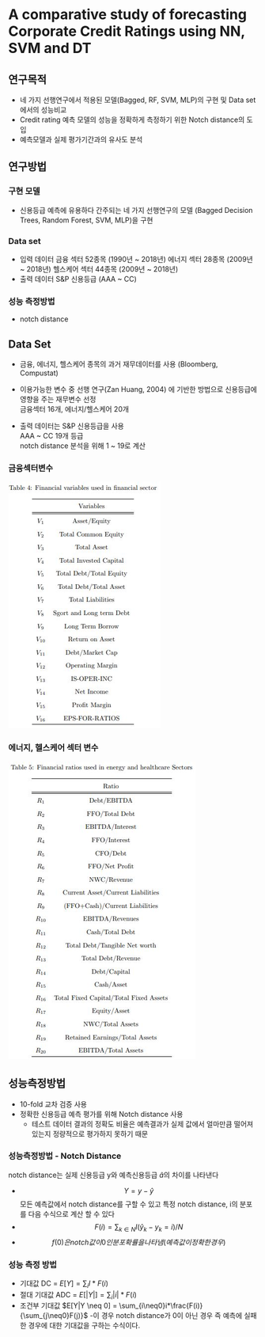 # A comparative study of forecasting Corporate Credit Ratings using NN, SVM and DT<br>
## 연구목적
- 네 가지 선행연구에서 적용된 모델(Bagged, RF, SVM, MLP)의 구현 및 Data set 에서의 성능비교
- Credit rating 예측 모델의 성능을 정확하게 측정하기 위한 Notch distance의 도입
- 예측모델과 실제 평가기간과의 유사도 분석

## 연구방법
### 구현 모델
- 신용등급 예측에 유용하다 간주되는 네 가지 선행연구의 모델 (Bagged Decision Trees, Random Forest, SVM, MLP)을 구현
### Data set
- 입력 데이터
	금융 섹터 52종목 (1990년 ~ 2018년)
	에너지 섹터 28종목 (2009년 ~ 2018년)
	헬스케어 섹터 44종목 (2009년 ~ 2018년)
- 출력 데이터
	S&P 신용등급 (AAA ~ CC)
### 성능 측정방법
- notch distance

## Data Set
- 금융, 에너지, 헬스케어 종목의 과거 재무데이터를 사용 (Bloomberg, Compustat)

- 이용가능한 변수 중 선행 연구(Zan Huang, 2004) 에 기반한 방법으로 신용등급에 영향을 주는 재무변수 선정 <br>
금융섹터 16개, 에너지/헬스케어 20개

- 출력 데이터는 S&P 신용등급을 사용<br>
AAA ~ CC 19개 등급<br>
notch distance 분석을 위해 1 ~ 19로 계산<br>
### 금융섹터변수
![금융섹터 변수](./image/A_comparative_study_NN_SVM_and_DT_table1.jpg)
### 에너지, 헬스케어 섹터 변수
![에너지, 헬스케어 섹터 변수](./image/A_comparative_study_NN_SVM_and_DT_table2.jpg)

## 성능측정방법
- 10-fold 교차 검증 사용
- 정확한 신용등급 예측 평가를 위해 Notch distance 사용
    - 테스트 데이터 결과의 정확도 비율은 예측결과가 실제 값에서 얼마만큼 떨어져 있는지 정량적으로 평가하지 못하기 때문

### 성능측정방법 - Notch Distance
notch distance는 실제 신용등급 y와 예측신용등급 $\hat{a}$의 차이를 나타낸다
- $$ Y = y - \hat{y}$$
모든 예측값에서 notch distance를 구할 수 있고 특정 notch distance, i의 분포를 다음 수식으로 계산 할 수 있다
 - $$F(i) = \sum_{k \in N} I(\hat{y}_k - y_k = i) / N$$
 - $$f(0)은 notch값이 0인 분포확률을 나타냄(예측값이 정확한 경우)$$

 ### 성능 측정 방법
 - 기대값 DC = $E[Y] = \sum_i I*F(i)$
 - 절대 기대값 ADC = $E[|Y|] = \sum_i |i|*F(i)$
 - 조건부 기대값 $E[Y|Y \neq 0] = \sum_{i\neq0}i*\frac{F(i)}{\sum_{j\neq0}F(j)}$
    -이 경우 notch distance가 0이 아닌 경우 즉 예측에 실패한 경우에 대한 기대값을 구하는 수식이다.